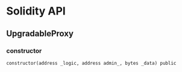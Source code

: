 # Solidity API

## UpgradableProxy

### constructor

```solidity
constructor(address _logic, address admin_, bytes _data) public
```

